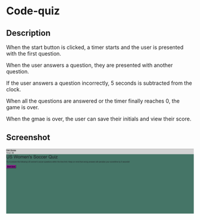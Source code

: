 # Code-quiz

## Description

When the start button is clicked, a timer starts and the user is presented with the first question.

When the user answers a question, they are presented with another question.

If the user answers a question incorrectly, 5 seconds is subtracted from the clock.

When all the questions are answered or the timer finally reaches 0, the game is over.

When the gmae is over, the user can save their initials and view their score.

## Screenshot

![US Women's Soccer Quiz](images/code-quiz-screenshot.png)

